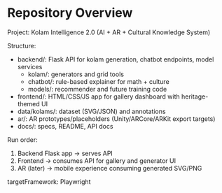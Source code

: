 # Repository Overview

Project: Kolam Intelligence 2.0 (AI + AR + Cultural Knowledge System)

Structure:
- backend/: Flask API for kolam generation, chatbot endpoints, model services
  - kolam/: generators and grid tools
  - chatbot/: rule-based explainer for math + culture
  - models/: recommender and future training code
- frontend/: HTML/CSS/JS app for gallery dashboard with heritage-themed UI
- data/kolams/: dataset (SVG/JSON) and annotations
- ar/: AR prototypes/placeholders (Unity/ARCore/ARKit export targets)
- docs/: specs, README, API docs

Run order:
1) Backend Flask app -> serves API
2) Frontend -> consumes API for gallery and generator UI
3) AR (later) -> mobile experience consuming generated SVG/PNG

targetFramework: Playwright
